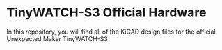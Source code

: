 # TinyWATCH-S3 Official Hardware

In this repository, you will find all of the KiCAD design files for the official Unexpected Maker TinyWATCH-S3
